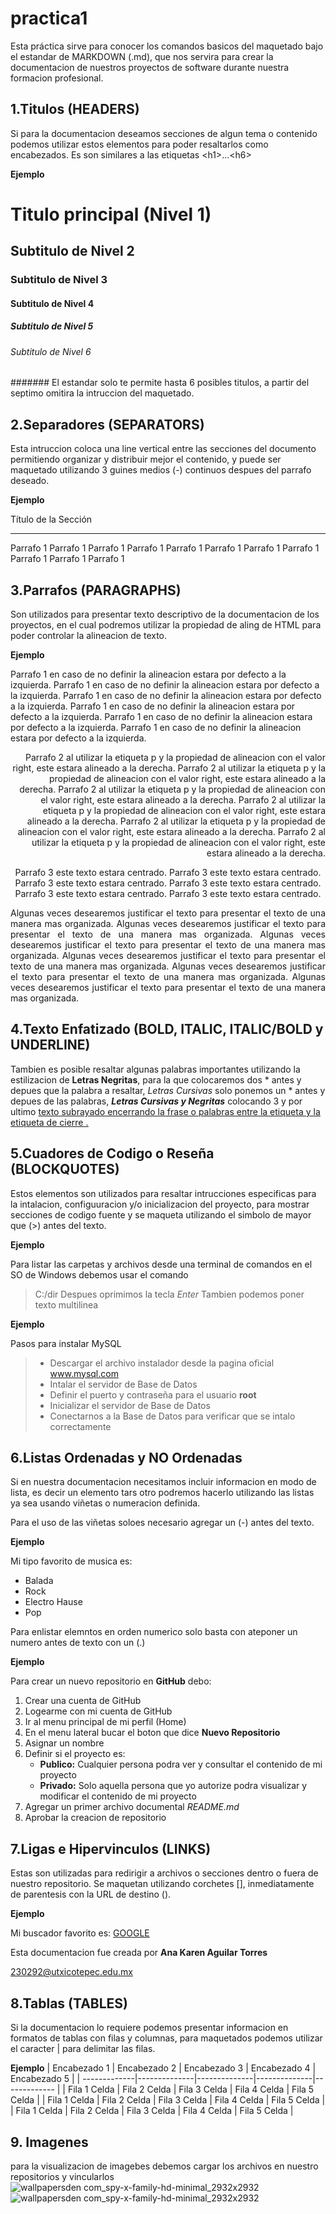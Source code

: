 # practica1
Esta práctica sirve para conocer los comandos basicos del maquetado bajo el estandar de MARKDOWN (.md), que nos servira para crear la documentacion de nuestros proyectos de software durante nuestra formacion profesional.

## 1.Titulos (HEADERS)
Si para la documentacion deseamos secciones de algun tema o contenido podemos utilizar estos elementos para poder resaltarlos como encabezados. Es son similares a las etiquetas \<h1>...\<h6>

**Ejemplo**

# Titulo principal (Nivel 1)
## Subtitulo de Nivel 2
### Subtitulo de Nivel 3
#### Subtitulo de Nivel 4
##### Subtitulo de Nivel 5
###### Subtitulo de Nivel 6
####### El estandar solo te permite hasta 6 posibles titulos, a partir del septimo omitira la intruccion del maquetado.
## 2.Separadores (SEPARATORS)
Esta intruccion coloca una line vertical entre las secciones del documento permitiendo organizar y distribuir mejor el contenido, y puede ser maquetado utilizando 3 guines medios (-) continuos despues del parrafo deseado.

**Ejemplo**

Título de la Sección

---

Parrafo 1 Parrafo 1 Parrafo 1 Parrafo 1 Parrafo 1 Parrafo 1 Parrafo 1 Parrafo 1 Parrafo 1 Parrafo 1 Parrafo 1 


## 3.Parrafos (PARAGRAPHS)
Son utilizados para presentar texto descriptivo de la documentacion de los proyectos, en el cual podremos utilizar la propiedad de aling de HTML para poder controlar la alineacion de texto.

**Ejemplo**

<p align="left">
Parrafo 1 en caso de no definir la alineacion estara por defecto a la izquierda.
Parrafo 1 en caso de no definir la alineacion estara por defecto a la izquierda.
Parrafo 1 en caso de no definir la alineacion estara por defecto a la izquierda.
Parrafo 1 en caso de no definir la alineacion estara por defecto a la izquierda.
Parrafo 1 en caso de no definir la alineacion estara por defecto a la izquierda.
Parrafo 1 en caso de no definir la alineacion estara por defecto a la izquierda.
</p>

<p align="right">
Parrafo 2 al utilizar la etiqueta p y la propiedad de alineacion con el valor right, este estara alineado a la derecha.
Parrafo 2 al utilizar la etiqueta p y la propiedad de alineacion con el valor right, este estara alineado a la derecha.
Parrafo 2 al utilizar la etiqueta p y la propiedad de alineacion con el valor right, este estara alineado a la derecha.
Parrafo 2 al utilizar la etiqueta p y la propiedad de alineacion con el valor right, este estara alineado a la derecha.
Parrafo 2 al utilizar la etiqueta p y la propiedad de alineacion con el valor right, este estara alineado a la derecha.
Parrafo 2 al utilizar la etiqueta p y la propiedad de alineacion con el valor right, este estara alineado a la derecha.
</p>

<p align="center">
Parrafo 3 este texto estara centrado.
Parrafo 3 este texto estara centrado.
Parrafo 3 este texto estara centrado.
Parrafo 3 este texto estara centrado.
Parrafo 3 este texto estara centrado.
Parrafo 3 este texto estara centrado.
</p>

<p align="justify">
Algunas veces desearemos justificar el texto para presentar el texto de una manera mas organizada.
Algunas veces desearemos justificar el texto para presentar el texto de una manera mas organizada.
Algunas veces desearemos justificar el texto para presentar el texto de una manera mas organizada.
Algunas veces desearemos justificar el texto para presentar el texto de una manera mas organizada.
Algunas veces desearemos justificar el texto para presentar el texto de una manera mas organizada.
Algunas veces desearemos justificar el texto para presentar el texto de una manera mas organizada.
</p>

## 4.Texto Enfatizado (BOLD, ITALIC, ITALIC/BOLD y UNDERLINE)
Tambien es posible resaltar algunas palabras importantes utilizando la estilizacion de **Letras Negritas**, para la que colocaremos dos * antes y depues que la palabra a resaltar, *Letras Cursivas* solo ponemos un * antes y depues de las palabras, ***Letras Cursivas y Negritas*** colocando 3 y por ultimo <ins>  texto subrayado <ins> encerrando la frase o palabras entre la etiqueta <ins> y la etiqueta de cierre <ins>.

## 5.Cuadores de Codigo o Reseña (BLOCKQUOTES)
Estos elementos son utilizados para resaltar intrucciones especificas para la intalacion, configuuracion y/o inicializacion del proyecto, para mostrar secciones de codigo fuente y se maqueta utilizando el simbolo de mayor que (>) antes del texto.

**Ejemplo**

Para listar las carpetas y archivos desde una terminal de comandos en el SO de Windows debemos usar el comando
>C:/dir
Despues oprimimos la tecla *Enter*
Tambien podemos poner texto multilinea

**Ejemplo**

Pasos para instalar MySQL
> - Descargar el archivo instalador desde la pagina oficial www.mysql.com
> - Intalar el servidor de Base de Datos
> - Definir el puerto y contraseña para el usuario **root**
> - Inicializar el servidor de Base de Datos
> - Conectarnos a la Base de Datos para verificar que se intalo correctamente
## 6.Listas Ordenadas y NO Ordenadas
Si en nuestra documentacion necesitamos incluir informacion en modo de lista, es decir un elemento tars otro podremos hacerlo utilizando las listas ya sea usando viñetas o numeracion definida.

Para el uso de las viñetas soloes necesario agregar un (-) antes del texto.

**Ejemplo**

Mi tipo favorito de musica es:
 - Balada
 - Rock
 - Electro Hause
 - Pop

Para enlistar elemntos en orden numerico solo basta con ateponer un numero antes de texto con un (.)

**Ejemplo**

Para crear un nuevo repositorio en **GitHub** debo:
1. Crear una cuenta de GitHub
2. Logearme con mi cuenta de GitHub
3. Ir al menu principal de mi perfil (Home)
4. En el menu lateral bucar el boton que dice **Nuevo Repositorio**
5. Asignar un nombre
6. Definir si el proyecto es:
      - **Publico:** Cualquier persona podra ver y consultar el contenido de mi proyecto
      - **Privado:** Solo aquella persona que yo autorize podra visualizar y modificar el contenido de mi proyecto
7. Agregar un primer archivo documental *README.md*
8. Aprobar la creacion de repositorio
## 7.Ligas e Hipervinculos (LINKS)
Estas son utilizadas para redirigir a archivos o secciones dentro o fuera de nuestro repositorio. Se maquetan utilizando corchetes [], inmediatamente de parentesis con la URL de destino ().

**Ejemplo**

Mi buscador favorito es: [GOOGLE](https://www.google.com)

Esta documentacion fue creada por **Ana Karen Aguilar Torres**

<230292@utxicotepec.edu.mx>

## 8.Tablas (TABLES)
Si la documentacion lo requiere podemos presentar informacion en formatos de tablas con filas y columnas, para maquetados podemos utilizar el caracter | para delimitar las filas.

**Ejemplo**
| Encabezado 1 | Encabezado 2 | Encabezado 3 | Encabezado 4 | Encabezado 5 |
| -------------|--------------|--------------|--------------|------------- |
| Fila 1 Celda | Fila 2 Celda | Fila 3 Celda | Fila 4 Celda | Fila 5 Celda |
| Fila 1 Celda | Fila 2 Celda | Fila 3 Celda | Fila 4 Celda | Fila 5 Celda |
| Fila 1 Celda | Fila 2 Celda | Fila 3 Celda | Fila 4 Celda | Fila 5 Celda |

## 9. Imagenes
para la visualizacion de imagebes debemos cargar los archivos en nuestro repositorios y vincularlos
![wallpapersden com_spy-x-family-hd-minimal_2932x2932](https://github.com/Anakaren-at/practica1/assets/173430233/a02aad71-2840-4ff9-856c-06ad92370967)
![wallpapersden com_spy-x-family-hd-minimal_2932x2932](https://github.com/Anakaren-at/practica1/assets/173430233/d961e636-f7eb-45b4-be03-7a9aae8576bf)


